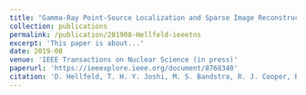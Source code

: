 ```yaml
---
title: "Gamma-Ray Point-Source Localization and Sparse Image Reconstruction using Poisson Likelihood"
collection: publications
permalink: /publication/201908-Hellfeld-ieeetns
excerpt: 'This paper is about...'
date: 2019-08
venue: 'IEEE Transactions on Nuclear Science (in press)'
paperurl: 'https://ieeexplore.ieee.org/document/8768340'
citation: 'D. Hellfeld, T. H. Y. Joshi, M. S. Bandstra, R. J. Cooper, B. J. Quiter, and K. Vetter, &quot;Gamma-Ray Point-Source Localization and Sparse Image Reconstruction using Poisson Likelihood&quot;, <i>IEEE Trans. Nucl. Sci. (in press)</i>, 2019.'
---
```

